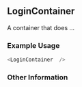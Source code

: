 ## LoginContainer
A container that does ...

### Example Usage

```js
<LoginContainer  />
```


### Other Information
